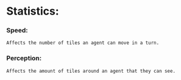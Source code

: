 
# Statistics:
### Speed:
    Affects the number of tiles an agent can move in a turn.

### Perception:
    Affects the amount of tiles around an agent that they can see.


